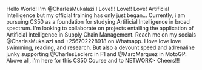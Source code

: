 Hello World! I'm @CharlesMukalazi
I Love!!! Love!! Love! Artificial Intelligence but my official training has only just began...
Currently, i am pursuing CS50 as a foundation for studying Artificial Intelligence in broad spectrum.
I'm looking to collaborate on projects entailing the application of Artificial Intelligence in Supply Chain Management.
Reach me on my socials @CharlesMukalazi and +256702228918 on Whatsapp.
I love love love swimming, reading, and research. But also a devount speed and adrenaline junky supporting @CharlesLeclerc in F1 and @MarcMarquez in MotoGP.
Above all, i'm here for this CS50 Course and to NETWORK>
Cheers!!!


<!---
CharlesMukalazi/CharlesMukalazi is a ✨ special ✨ repository because its `README.md` (this file) appears on your GitHub profile.
You can click the Preview link to take a look at your changes.
--->
